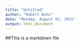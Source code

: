 ```yaml
---
title: "Untitled"
author: "Robert Bato"
date: "Monday, August 03, 2015"
output: html_document
---
```


##This is a markdown file